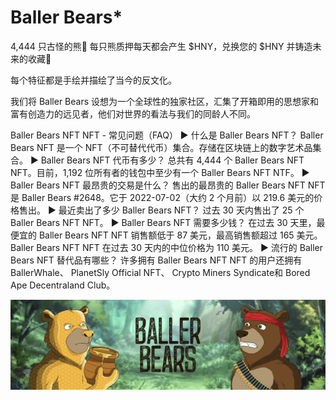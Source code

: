 # Baller Bears*

4,444 只古怪的熊🐻 每只熊质押每天都会产生 $HNY，兑换您的 $HNY 并铸造未来的收藏👀

每个特征都是手绘并描绘了当今的反文化。

我们将 Baller Bears 设想为一个全球性的独家社区，汇集了开箱即用的思想家和富有创造力的远见者，他们对世界的看法与我们的同龄人不同。

Baller Bears NFT NFT - 常见问题（FAQ）
▶ 什么是 Baller Bears NFT？
Baller Bears NFT 是一个 NFT（不可替代代币）集合。存储在区块链上的数字艺术品集合。
▶ Baller Bears NFT 代币有多少？
总共有 4,444 个 Baller Bears NFT NFT。目前，1,192 位所有者的钱包中至少有一个 Baller Bears NFT NTF。
▶ Baller Bears NFT 最昂贵的交易是什么？
售出的最昂贵的 Baller Bears NFT NFT 是 Baller Bears #2648。它于 2022-07-02（大约 2 个月前）以 219.6 美元的价格售出。
▶ 最近卖出了多少 Baller Bears NFT？
过去 30 天内售出了 25 个 Baller Bears NFT NFT。
▶ Baller Bears NFT 需要多少钱？
在过去 30 天里，最便宜的 Baller Bears NFT NFT 销售额低于 87 美元，最高销售额超过 165 美元。Baller Bears NFT NFT 在过去 30 天内的中位价格为 110 美元。
▶ 流行的 Baller Bears NFT 替代品有哪些？
许多拥有 Baller Bears NFT NFT 的用户还拥有 BallerWhale、 PlanetSly Official NFT、 Crypto Miners Syndicate和 Bored Ape Decentraland Club。

![nft](unnamed.png)
